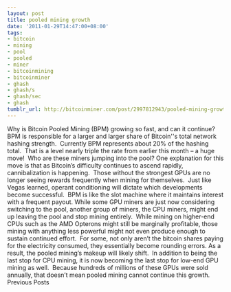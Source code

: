 ```yaml
---
layout: post
title: pooled mining growth
date: '2011-01-29T14:47:00+08:00'
tags:
- bitcoin
- mining
- pool
- pooled
- miner
- bitcoinmining
- bitcoinminer
- ghash
- ghash/s
- ghash/sec
- ghash
tumblr_url: http://bitcoinminer.com/post/2997812943/pooled-mining-growth
---
```

Why is Bitcoin Pooled Mining (BPM) growing so fast, and can it continue?
BPM is responsible for a larger and larger share of Bitcoin''s total network hashing strength.  Currently BPM represents about 20% of the hashing total.  That is a level nearly triple the rate from earlier this month – a huge move!  Who are these miners jumping into the pool?
One explanation for this move is that as Bitcoin’s difficulty continues to ascend rapidly, cannibalization is happening.  Those without the strongest GPUs are no longer seeing rewards frequently when mining for themselves.  Just like Vegas learned, operant conditioning will dictate which developments become successful.  BPM is like the slot machine where it maintains interest with a frequent payout.
While some GPU miners are just now considering switching to the pool, another group of miners, the CPU miners, might end up leaving the pool and stop mining entirely.  While mining on higher-end CPUs such as the AMD Opterons might still be marginally profitable, those mining with anything less powerful might not even produce enough to sustain continued effort.  For some, not only aren’t the bitcoin shares paying for the electricity consumed, they essentially become rounding errors.
As a result, the pooled mining’s makeup will likely shift.  In addition to being the last stop for CPU mining, it is now becoming the last stop for low-end GPU mining as well.  Because hundreds of millions of these GPUs were sold annually, that doesn’t mean pooled mining cannot continue this growth.
Previous Posts
